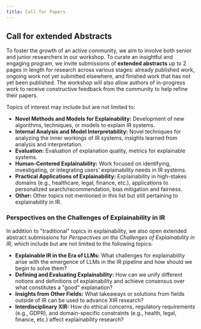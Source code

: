 ```yaml
---
title: Call for Papers
---
```


## Call for extended Abstracts


To foster the growth of an active community, we aim to involve both senior and junior researchers in our workshop. To curate an insightful and engaging program, we invite submissions of **extended abstracts** up to 2 pages in length for research across various stages: already published work, ongoing work not yet submitted elsewhere, and finished work that has not yet been published. The workshop will also allow authors of in-progress work to receive constructive feedback from the community to help refine their papers.

Topics of interest may include but are not limited to: 

- **Novel Methods and Models for Explainability:** Development of new algorithms, techniques, or models to explain IR systems.
- **Internal Analysis and Model Interpretability:** Novel techniques for analyzing the inner workings of IR systems, insights learned from analysis and interpretation.
- **Evaluation:** Evaluation of explanation quality, metrics for explainable systems.
- **Human-Centered Explainability:** Work focused on identifying, investigating, or integrating users' explainability needs in IR systems.
- **Practical Applications of Explainability:** Explainability in high-stakes domains (e.g., healthcare, legal, finance, etc.), applications to personalized search/recommendation, bias mitigation and fairness.
- **Other:** Other topics not mentioned in this list but still pertaining to explainability in IR.

### Perspectives on the Challenges of Explainability in IR

In addition to "traditional" topics in explainability, we also open extended abstract submissions for *Perspectives on the Challenges of Explainability in IR*, which include but are not limited to the following topics:

- **Explainable IR in the Era of LLMs:** What challenges for explainability arise with the emergence of LLMs in the IR pipeline and how should we begin to solve them?
- **Defining and Evaluating Explainability:** How can we unify different notions and definitions of explainability and achieve consensus over what constitutes a "good" explanation?
- **Insights from Other Fields:** What takeaways or solutions from fields outside of IR can be used to advance XIR research?
- **Interdisciplinary XIR:** How do ethical concerns, regulatory requirements (e.g., GDPR), and domain-specific constraints (e.g., health, legal, finance, etc.) affect explainability research?